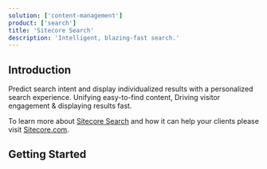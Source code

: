 ```yaml
---
solution: ['content-management']
product: ['search']
title: 'Sitecore Search'
description: 'Intelligent, blazing-fast search.'
---
```


## Introduction

Predict search intent and display individualized results with a personalized search experience. Unifying easy-to-find content, Driving visitor engagement & displaying results fast\.

To learn more about [Sitecore Search](https://www.sitecore.com/products/search) and how it can help your clients please visit [Sitecore.com](https://www.sitecore.com/products/search).

## Getting Started

<Row columns={2}>
<Link title="Overview of Sitecore Search" link="https://doc.sitecore.com/search/en/developers/search-developer-guide/overview-of-sitecore-search.html" />
<Link title="Getting started with Sitecore Search" link="https://doc.sitecore.com/search/en/developers/search-developer-guide/getting-started-with-sitecore-search.html" />
<Link title="Sitecore Search REST API" link="https://doc.sitecore.com/search/en/developers/search-developer-guide/using-rest-apis.html" />
<Link title="Search and Recommendation API" link="https://doc.sitecore.com/search/en/developers/search-developer-guide/using-rest-apis.html" />
<Link title="Tracking Events in Sitecore Search" link="https://doc.sitecore.com/search/en/developers/search-developer-guide/tracking-events.html" />
</Row>
